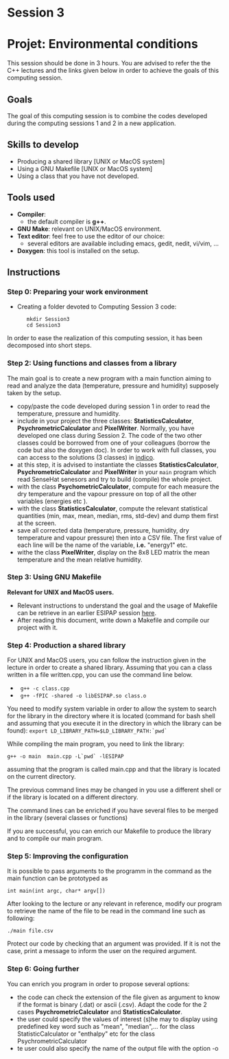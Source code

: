 # Session 3
#   Projet: Environmental conditions

This session should be done in 3 hours.
You are advised to refer the the C++ lectures and the links given below in order to
achieve the goals of this computing session.

## Goals
The goal of this computing session is to combine the codes developed during the computing sessions 1 and 2 in a new application.

## Skills to develop
  - Producing a shared library [UNIX or MacOS system]
  - Using a GNU Makefile [UNIX or MacOS system]
  - Using a class that you have not developed.

## Tools used
   - **Compiler**: 
       - the default compiler is **g++**.
   - **GNU Make**: relevant on UNIX/MacOS environment.
   - **Text editor**: feel free to use the editor of our choice:
       - several editors are available including emacs, gedit, nedit, vi/vim, ...
   - **Doxygen**: this tool is installed on the setup.

## Instructions

### Step 0: Preparing your work environment


  - Creating a folder devoted to Computing Session 3 code: 
	```
	   mkdir Session3
	   cd Session3
	```
	

In order to ease the realization of this computing session, it has been decomposed into short steps.

### Step 2: Using functions and classes from a library

The main goal is to create a new program with a main function aiming to read and analyze the data (temperature, pressure and humidity) supposely taken by the setup.
 - copy/paste the code developed during session 1 in order to read the temperature, pressure and humidity.
 - include in your project the three classes: **StatisticsCalculator**, **PsychrometricCalculator** and **PixelWriter**. Normally, you have developed one class during Session 2. The code of the two other classes could be borrowed from one of your colleagues (borrow the code but also the doxygen doc).
 In order to work with full classes, you can access to the solutions (3 classes) in [indico](https://indico.cern.ch/event/1226779/contributions/5168592/attachments/2590469/4470040/Session3.tar). 
 - at this step, it is advised to instantiate the classes **StatisticsCalculator**, **PsychrometricCalculator** and **PixelWriter** in your ``main`` program which read SenseHat senesors and try to build (compile) the whole project.
 - with the class **PsychometricCalculator**, compute for each measure the dry temperature and the vapour pressure on top of all the other variables (energies etc ). 
 - with the class **StatisticsCalculator**, compute the relevant statistical quantities (min, max, mean, median, rms, std-dev) and dump them first at the screen.
 - save all corrected data (temperature, pressure, humidity, dry temperature and vapour pressure) then into a CSV file. The first value of each line will be the name of the variable, **i.e.** "energy1" etc.
 - withe the class **PixelWriter**, display on the 8x8 LED matrix the mean temperature and the mean relative humidity.
 

### Step 3: Using GNU Makefile

 **Relevant for UNIX and MacOS users.**

 - Relevant instructions to understand the goal and the usage of Makefile can be retrieve in an earlier ESIPAP session [here](https://indico.cern.ch/event/782305/contributions/3256094/attachments/1795957/2928175/Makefile.pdf).
 - After reading this document, write down a Makefile and compile our project with it.


### Step 4: Production a shared library
  For UNIX and MacOS users, you can follow the instruction given in the lecture in order to create a shared library. Assuming that you can a class written in a file written.cpp, you can use the command line below.
   - ``` g++ -c class.cpp``` 
   - ``` g++ -fPIC -shared -o libESIPAP.so class.o```

You need to modify system variable in order to allow the system to search for the library in the directory where it is located (command for bash shell and assuming that you execute it in the directory in which the library can be found):
``` export LD_LIBRARY_PATH=$LD_LIBRARY_PATH:`pwd` ```

While compiling the main program, you need to link the library:

```g++ -o main  main.cpp -L`pwd` -lESIPAP```

  assuming that the program is called main.cpp and that the library is located on the current directory.

The previous command lines may be changed in you use a different shell or if the library is located on a different directory.

The command lines can be enriched if you have several files to be merged in the library (several classes or functions)

If you are successful, you can enrich our Makefile to produce the library and to compile our main program.

### Step 5: Improving the configuration

It is possible to pass arguments to the programm in the command as the main function can be prototyped as

```int main(int argc, char* argv[])```

After looking to the lecture or any relevant in reference, modify our program to retrieve the name of the file to be read in the command line such as following:

```./main file.csv```

Protect our code by checking that an argument was provided. If it is not the case, print a message to inform the user on the required argument.

### Step 6: Going further

You can enrich you program in order to propose several options:
 - the code can check the extension of the file given as argument to know if the format is  binary  (.dat) or ascii (.csv). Adapt the code for the 2 cases **PsychrometricCalculator** and **StatisticsCalculator**.
- the user could specify the values of interest (s)he may to display using predefined key word such as "mean", "median",... for the class StatisticCalculator or "enthalpy" etc for the class PsychrometricCalculator
 - te user could also specify the name of the output file with the option -o
